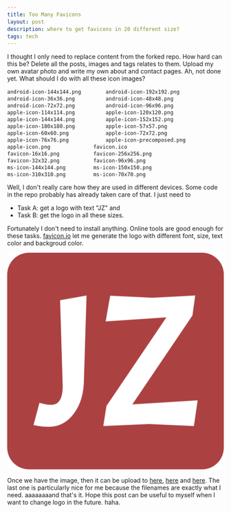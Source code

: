 ```yaml
---
title: Too Many Favicons
layout: post
description: where to get favicons in 20 different size?
tags: tech
---
```


I thought I only need to replace content from the forked repo. How hard can this be? Delete all the posts, images and tags relates to them. Upload my own avatar photo and write my own about and contact pages. Ah, not done yet. What should I do with all these icon images?

```
android-icon-144x144.png		android-icon-192x192.png
android-icon-36x36.png			android-icon-48x48.png
android-icon-72x72.png			android-icon-96x96.png
apple-icon-114x114.png			apple-icon-120x120.png
apple-icon-144x144.png			apple-icon-152x152.png
apple-icon-180x180.png			apple-icon-57x57.png
apple-icon-60x60.png			apple-icon-72x72.png
apple-icon-76x76.png			apple-icon-precomposed.png
apple-icon.png				favicon.ico
favicon-16x16.png			favicon-256x256.png
favicon-32x32.png			favicon-96x96.png
ms-icon-144x144.png			ms-icon-150x150.png
ms-icon-310x310.png			ms-icon-70x70.png
```
Well, I don't really care how they are used in different devices. Some code  in the repo probably has already taken care of that. I just need to 

- Task A: get a logo with text "JZ" and 
- Task B: get the logo in all these sizes.

Fortunately I don't need to install anything. Online tools are good enough for these tasks. [favicon.io](https://favicon.io/) let me generate the logo with different font, size, text color and backgroud color. 

![](/public/android-chrome-512x512.png)

Once we have the image, then it can be upload to [here](https://appicon.co/), [here](https://favicon.io/favicon-converter/) and [here](https://www.ionos.com/tools/favicon-generator). The last one is particularly nice for me because the filenames are exactly what I need. aaaaaaaand that's it. Hope this post can be useful to myself when I want to change logo in the future. haha.